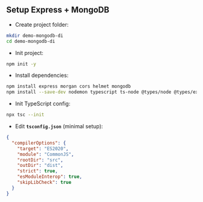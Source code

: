 ## Setup Express + MongoDB

- Create project folder:

```bash
mkdir demo-mongodb-di
cd demo-mongodb-di
```

- Init project:

```bash
npm init -y
```

- Install dependencies:

```bash
npm install express morgan cors helmet mongodb
npm install --save-dev nodemon typescript ts-node @types/node @types/express @types/morgan @types/cors
```

- Init TypeScript config:

```bash
npx tsc --init
```

- Edit **`tsconfig.json`** (minimal setup):

```json
{
  "compilerOptions": {
    "target": "ES2020",
    "module": "CommonJS",
    "rootDir": "src",
    "outDir": "dist",
    "strict": true,
    "esModuleInterop": true,
    "skipLibCheck": true
  }
}
```
